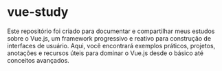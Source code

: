 # vue-study
Este repositório foi criado para documentar e compartilhar meus estudos sobre o Vue.js, um framework progressivo e reativo para construção de interfaces de usuário. Aqui, você encontrará exemplos práticos, projetos, anotações e recursos úteis para dominar o Vue.js desde o básico até conceitos avançados.
